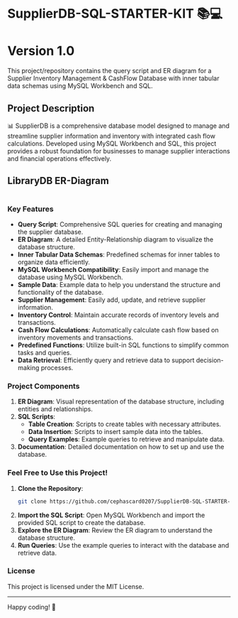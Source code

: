 # SupplierDB-SQL-STARTER-KIT 📚💻
# Version 1.0
This project/repository contains the query script and ER diagram for a Supplier Inventory Management & CashFlow Database with inner tabular data schemas using MySQL Workbench and SQL.

## Project Description

📊 SupplierDB is a comprehensive database model designed to manage and streamline supplier information and inventory with integrated cash flow calculations. Developed using MySQL Workbench and SQL, this project provides a robust foundation for businesses to manage supplier interactions and financial operations effectively.

## LibraryDB ER-Diagram
<img src=""/>

### Key Features

- **Query Script**: Comprehensive SQL queries for creating and managing the supplier database.
- **ER Diagram**: A detailed Entity-Relationship diagram to visualize the database structure.
- **Inner Tabular Data Schemas**: Predefined schemas for inner tables to organize data efficiently.
- **MySQL Workbench Compatibility**: Easily import and manage the database using MySQL Workbench.
- **Sample Data**: Example data to help you understand the structure and functionality of the database.
- **Supplier Management**: Easily add, update, and retrieve supplier information.
- **Inventory Control**: Maintain accurate records of inventory levels and transactions.
- **Cash Flow Calculations**: Automatically calculate cash flow based on inventory movements and transactions.
- **Predefined Functions**: Utilize built-in SQL functions to simplify common tasks and queries.
- **Data Retrieval**: Efficiently query and retrieve data to support decision-making processes.

### Project Components

1. **ER Diagram**: Visual representation of the database structure, including entities and relationships.
2. **SQL Scripts**: 
   - **Table Creation**: Scripts to create tables with necessary attributes.
   - **Data Insertion**: Scripts to insert sample data into the tables.
   - **Query Examples**: Example queries to retrieve and manipulate data.
3. **Documentation**: Detailed documentation on how to set up and use the database.

### Feel Free to Use this Project!

1. **Clone the Repository**:
   ```bash
   git clone https://github.com/cephascard0207/SupplierDB-SQL-STARTER-KIT.git
   ```
2. **Import the SQL Script**: Open MySQL Workbench and import the provided SQL script to create the database.
3. **Explore the ER Diagram**: Review the ER diagram to understand the database structure.
4. **Run Queries**: Use the example queries to interact with the database and retrieve data.


### License

This project is licensed under the MIT License.

---

Happy coding! 🚀
